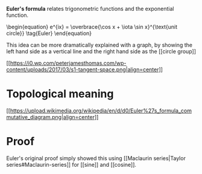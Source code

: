 **Euler's formula** relates trigonometric functions and the exponential function.

\begin{equation}
e^{ix} = \overbrace{\cos x + \iota \sin x}^{\text{unit circle}} \tag{Euler}
\end{equation}

This idea can be more dramatically explained with a graph, by showing the left hand side as a vertical line and the right hand side as the [[circle group]]



[[https://i0.wp.com/peterjamesthomas.com/wp-content/uploads/2017/03/s1-tangent-space.png|align=center]]

# Topological meaning

[[https://upload.wikimedia.org/wikipedia/en/d/d0/Euler%27s_formula_commutative_diagram.png|align=center]]


# Proof

Euler's original proof simply showed this using [[Maclaurin series|Taylor series#Maclaurin-series]] for [[sine]] and [[cosine]].